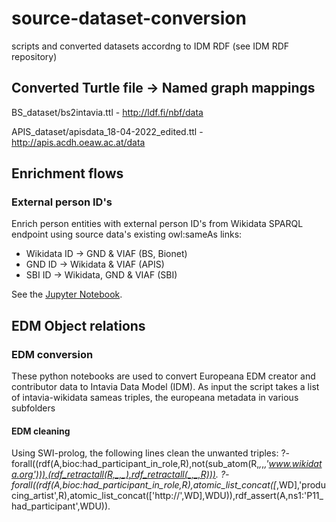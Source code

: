 # source-dataset-conversion
scripts and converted datasets accordng to IDM RDF (see IDM RDF repository)

## Converted Turtle file -> Named graph mappings

BS_dataset/bs2intavia.ttl - http://ldf.fi/nbf/data

APIS_dataset/apisdata_18-04-2022_edited.ttl - http://apis.acdh.oeaw.ac.at/data

## Enrichment flows

### External person ID's

Enrich person entities with external person ID's from Wikidata SPARQL endpoint using source data's existing owl:sameAs links:

* Wikidata ID -> GND & VIAF (BS, Bionet)
* GND ID -> Wikidata & VIAF (APIS)
* SBI ID -> Wikidata, GND & VIAF (SBI)

See the [Jupyter Notebook](enrichment/PersonIDEnrichment.ipynb).


## EDM Object relations

### EDM conversion
These python notebooks are used to convert Europeana EDM creator and contributor data to Intavia Data Model (IDM). As input the script takes a list of intavia-wikidata sameas triples, the europeana metadata in various subfolders

#### EDM cleaning
Using SWI-prolog, the following lines clean the unwanted triples:
?- forall((rdf(A,bioc:had_participant_in_role,R),not(sub_atom(R,_,_,_,'www.wikidata.org'))),(rdf_retractall(R,_,_),rdf_retractall(_,_,R))).
?- forall((rdf(A,bioc:had_participant_in_role,R),atomic_list_concat([_,WD],'producing_artist',R),atomic_list_concat(['http://',WD],WDU)),rdf_assert(A,ns1:'P11_had_participant',WDU)).
